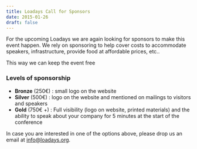 ```yaml
---
title: Loadays Call for Sponsors
date: 2015-01-26
draft: false
---
```



For the upcoming Loadays we are again looking for sponsors to make this event happen.
We rely on sponsoring to help cover costs to accommodate speakers, infrastructure, provide food
at affordable prices, etc..

This way we can keep the event free

### Levels of sponsorship

- **Bronze** (250€) : small logo on the website
- **Silver** (500€) : logo on the website and mentioned on mailings to visitors and speakers
- **Gold** (750€ +) : Full visibility (logo on website, printed materials) and the ability to speak about your company for 5 minutes at the start of the conference

In case you are interested in one of the options above, please drop us an email
at <info@loadays.org>.
